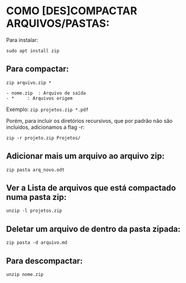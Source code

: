 # COMO [DES]COMPACTAR ARQUIVOS/PASTAS:

Para instalar: 

`sudo apt install zip`

## Para compactar:
`zip arquivo.zip *`

	- nome.zip	: Arquivo de saída
	- *		: Arquivos origem
	
	
Exemplo:
`zip projetos.zip *.pdf`

Porém, para incluir os diretórios recursivos, que por padrão não são incluidos, adicionamos a flag -r:

`zip -r projeto.zip Projetos/`


## Adicionar mais um arquivo ao arquivo zip:

`zip pasta arq_novo.odt`


## Ver a Lista de arquivos que está compactado numa pasta zip:

`unzip -l projetos.zip `


## Deletar um arquivo de dentro da pasta zipada:

`zip pasta -d arquivo.md`


## Para descompactar:

`unzip nome.zip`





